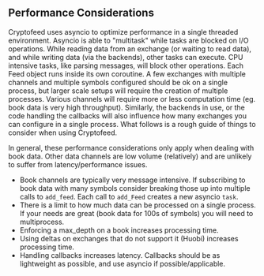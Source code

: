 
## Performance Considerations

Cryptofeed uses asyncio to optimize performance in a single threaded environment. Asyncio is able to "multitask" while tasks are blocked on I/O operations. While reading data from an exchange (or waiting to read data), and while writing data (via the backends), other tasks can execute. CPU intensive tasks, like parsing messages, will block other operations. Each Feed object runs inside its own coroutine. A few exchanges with multiple channels and multiple symbols configured should be ok on a single process, but larger scale setups will require the creation of multiple processes. Various channels will require more or less computation time (eg. book data is very high throughput). Similarly, the backends in use, or the code handling the callbacks will also influence how many exchanges you can configure in a single process. What follows is a rough guide of things to consider when using Cryptofeed.


In general, these performance considerations only apply when dealing with book data. Other data channels are low volume (relatively) and are unlikely to suffer from latency/performance issues.


* Book channels are typically very message intensive. If subscribing to book data with many symbols consider breaking those up into multiple calls to `add_feed`. Each call to `add_Feed` creates a new asyncio `task`.
* There is a limit to how much data can be processed on a single process. If your needs are great (book data for 100s of symbols) you will need to multiprocess.
* Enforcing a max_depth on a book increases processing time.
* Using deltas on exchanges that do not support it (Huobi) increases processing time.
* Handling callbacks increases latency. Callbacks should be as lightweight as possible, and use asyncio if possible/applicable.
